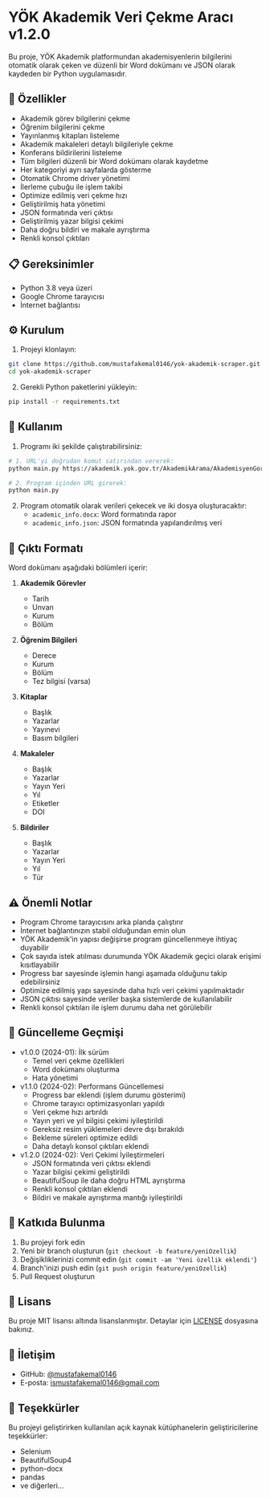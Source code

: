 # YÖK Akademik Veri Çekme Aracı v1.2.0

Bu proje, YÖK Akademik platformundan akademisyenlerin bilgilerini otomatik olarak çeken ve düzenli bir Word dokümanı ve JSON olarak kaydeden bir Python uygulamasıdır.

## 🚀 Özellikler

- Akademik görev bilgilerini çekme
- Öğrenim bilgilerini çekme
- Yayınlanmış kitapları listeleme
- Akademik makaleleri detaylı bilgileriyle çekme
- Konferans bildirilerini listeleme
- Tüm bilgileri düzenli bir Word dokümanı olarak kaydetme
- Her kategoriyi ayrı sayfalarda gösterme
- Otomatik Chrome driver yönetimi
- İlerleme çubuğu ile işlem takibi
- Optimize edilmiş veri çekme hızı
- Geliştirilmiş hata yönetimi
- JSON formatında veri çıktısı
- Geliştirilmiş yazar bilgisi çekimi
- Daha doğru bildiri ve makale ayrıştırma
- Renkli konsol çıktıları

## 📋 Gereksinimler

- Python 3.8 veya üzeri
- Google Chrome tarayıcısı
- İnternet bağlantısı

## ⚙️ Kurulum

1. Projeyi klonlayın:
```bash
git clone https://github.com/mustafakemal0146/yok-akademik-scraper.git
cd yok-akademik-scraper
```

2. Gerekli Python paketlerini yükleyin:
```bash
pip install -r requirements.txt
```

## 🎯 Kullanım

1. Programı iki şekilde çalıştırabilirsiniz:

```bash
# 1. URL'yi doğrudan komut satırından vererek:
python main.py https://akademik.yok.gov.tr/AkademikArama/AkademisyenGorevOgrenimBilgileri?islem=direct&authorId=XXXXXXXXXXXX

# 2. Program içinden URL girerek:
python main.py
```

2. Program otomatik olarak verileri çekecek ve iki dosya oluşturacaktır:
   - `academic_info.docx`: Word formatında rapor
   - `academic_info.json`: JSON formatında yapılandırılmış veri

## 📄 Çıktı Formatı

Word dokümanı aşağıdaki bölümleri içerir:

1. **Akademik Görevler**
   - Tarih
   - Unvan
   - Kurum
   - Bölüm

2. **Öğrenim Bilgileri**
   - Derece
   - Kurum
   - Bölüm
   - Tez bilgisi (varsa)

3. **Kitaplar**
   - Başlık
   - Yazarlar
   - Yayınevi
   - Basım bilgileri

4. **Makaleler**
   - Başlık
   - Yazarlar
   - Yayın Yeri
   - Yıl
   - Etiketler
   - DOI

5. **Bildiriler**
   - Başlık
   - Yazarlar
   - Yayın Yeri
   - Yıl
   - Tür

## ⚠️ Önemli Notlar

- Program Chrome tarayıcısını arka planda çalıştırır
- İnternet bağlantınızın stabil olduğundan emin olun
- YÖK Akademik'in yapısı değişirse program güncellenmeye ihtiyaç duyabilir
- Çok sayıda istek atılması durumunda YÖK Akademik geçici olarak erişimi kısıtlayabilir
- Progress bar sayesinde işlemin hangi aşamada olduğunu takip edebilirsiniz
- Optimize edilmiş yapı sayesinde daha hızlı veri çekimi yapılmaktadır
- JSON çıktısı sayesinde veriler başka sistemlerde de kullanılabilir
- Renkli konsol çıktıları ile işlem durumu daha net görülebilir

## 🔄 Güncelleme Geçmişi

- v1.0.0 (2024-01): İlk sürüm
  - Temel veri çekme özellikleri
  - Word dokümanı oluşturma
  - Hata yönetimi
- v1.1.0 (2024-02): Performans Güncellemesi
  - Progress bar eklendi (işlem durumu gösterimi)
  - Chrome tarayıcı optimizasyonları yapıldı
  - Veri çekme hızı artırıldı
  - Yayın yeri ve yıl bilgisi çekimi iyileştirildi
  - Gereksiz resim yüklemeleri devre dışı bırakıldı
  - Bekleme süreleri optimize edildi
  - Daha detaylı konsol çıktıları eklendi
- v1.2.0 (2024-02): Veri Çekimi İyileştirmeleri
  - JSON formatında veri çıktısı eklendi
  - Yazar bilgisi çekimi geliştirildi
  - BeautifulSoup ile daha doğru HTML ayrıştırma
  - Renkli konsol çıktıları eklendi
  - Bildiri ve makale ayrıştırma mantığı iyileştirildi

## 🤝 Katkıda Bulunma

1. Bu projeyi fork edin
2. Yeni bir branch oluşturun (`git checkout -b feature/yeniOzellik`)
3. Değişikliklerinizi commit edin (`git commit -am 'Yeni özellik eklendi'`)
4. Branch'inizi push edin (`git push origin feature/yeniOzellik`)
5. Pull Request oluşturun

## 📝 Lisans

Bu proje MIT lisansı altında lisanslanmıştır. Detaylar için [LICENSE](LICENSE) dosyasına bakınız.

## 👥 İletişim

- GitHub: [@mustafakemal0146](https://github.com/mustafakemal0146)
- E-posta: ismustafakemal0146@gmail.com

## 🙏 Teşekkürler

Bu projeyi geliştirirken kullanılan açık kaynak kütüphanelerin geliştiricilerine teşekkürler:

- Selenium
- BeautifulSoup4
- python-docx
- pandas
- ve diğerleri... 
